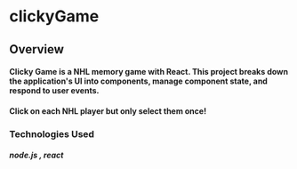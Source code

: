 # clickyGame

## Overview

#### Clicky Game is a NHL memory game with React. This project breaks down the application's UI into components, manage component state, and respond to user events.


#### Click on each NHL player but only select them once!


### Technologies Used
##### node.js , react